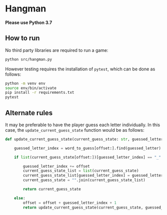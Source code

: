 # Hangman

**Please use Python 3.7**

## How to run

No third party libraries are required to run a game:

```bash
python src/hangman.py
```

However testing requires the installation of `pytest`, which can be done as follows:

```bash
python -m venv env
source env/bin/activate
pip install -r requirements.txt
pytest
```

## Alternate rules

It may be preferable to have the player guess each letter individually. In this case, the `update_current_guess_state` function would be as follows:

```python
def update_current_guess_state(current_guess_state: str, guessed_letter: str, word_to_guess: str, offset=0) -> str:

    guessed_letter_index = word_to_guess[offset:].find(guessed_letter)

    if list(current_guess_state[offset:])[guessed_letter_index] == "_":

        guessed_letter_index += offset
        current_guess_state_list = list(current_guess_state)
        current_guess_state_list[guessed_letter_index] = guessed_letter
        current_guess_state = "".join(current_guess_state_list)

        return current_guess_state

    else:
        offset = offset + guessed_letter_index + 1
        return update_current_guess_state(current_guess_state, guessed_letter, word_to_guess, offset)

```